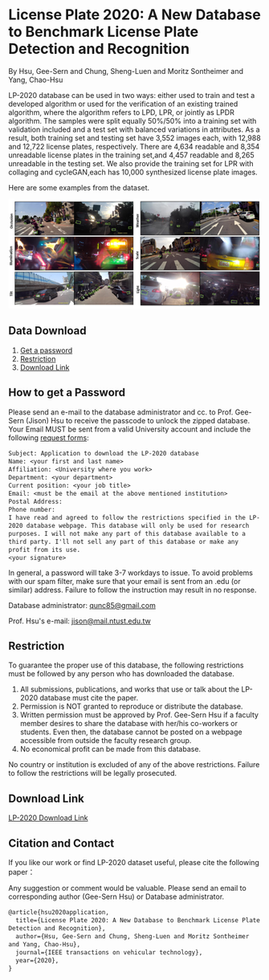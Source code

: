 # License Plate 2020: A New Database to Benchmark License Plate Detection and Recognition
By Hsu, Gee-Sern and Chung, Sheng-Luen and Moritz Sontheimer and Yang, Chao-Hsu

LP-2020 database can be used in two ways: either used to train and test a developed algorithm or used for the verification of an existing trained algorithm, where the algorithm refers to LPD, LPR, or jointly as LPDR algorithm. The samples were split equally 50%/50% into a  training set with validation included and a test set with balanced variations in attributes. As a result, both training set and testing set have 3,552 images each, with 12,988 and 12,722 license plates, respectively. There are 4,634 readable and 8,354 unreadable license plates in the training set,and 4,457 readable and 8,265 unreadable in the testing set. We also provide the training set for LPR with collaging and cycleGAN,each has 10,000 synthesized license plate images.

Here are some examples from the dataset.

![Alt text](LP2020_example.PNG?raw=true "Title")

Data Download 
--
 1. [Get a password](#how-to-get-a-password)
 2. [Restriction](#restriction)
 3. [Download Link](#download-link)
 
How to get a Password
-
Please send an e-mail to the database administrator and cc. to Prof. Gee-Sern (Jison) Hsu to receive the passcode to unlock the zipped database. Your Email MUST be sent from a valid University account and include the following [request forms](./RequestForms.txt):

```
Subject: Application to download the LP-2020 database
Name: <your first and last name>
Affiliation: <University where you work>
Department: <your department>
Current position: <your job title>
Email: <must be the email at the above mentioned institution>
Postal Address:
Phone number:
I have read and agreed to follow the restrictions specified in the LP-2020 database webpage. This database will only be used for research purposes. I will not make any part of this database available to a third party. I'll not sell any part of this database or make any profit from its use.
<your signature>
```
In general, a password will take 3-7 workdays to issue. To avoid problems with our spam filter, make sure that your email is sent from an .edu (or similar) address. Failure to follow the instruction may result in no response. 

Database administrator: qunc85@gmail.com

Prof. Hsu's e-mail: jison@mail.ntust.edu.tw



Restriction
-
To guarantee the proper use of this database, the following restrictions must be followed by any person who has downloaded the database.
 1. All submissions, publications, and works that use or talk about the LP-2020 database must cite the paper. 
 2. Permission is NOT granted to reproduce or distribute the database. 
 3. Written permission must be approved by Prof. Gee-Sern Hsu if a faculty member desires to share the database with her/his co-workers or students. Even then, the database cannot be posted on a webpage accessible from outside the faculty research group. 
 4. No economical profit can be made from this database. 
 
No country or institution is excluded of any of the above restrictions. Failure to follow the restrictions will be legally prosecuted.

Download Link
-
[LP-2020 Download Link](https://drive.google.com/open?id=1C1L4mgd8omtCrBbCvei9mItA14ZWDj9O)


Citation and Contact
--
If you like our work or find LP-2020 dataset useful, please cite the following paper：

Any suggestion or comment would be valuable. Please send an email to corresponding author (Gee-Sern Hsu) or Database administrator.
``` SHENG-LUEN CHUNG,
@article{hsu2020application,
  title={License Plate 2020: A New Database to Benchmark License Plate Detection and Recognition},
  author={Hsu, Gee-Sern and Chung, Sheng-Luen and Moritz Sontheimer and Yang, Chao-Hsu},
  journal={IEEE transactions on vehicular technology},
  year={2020},
}
```
